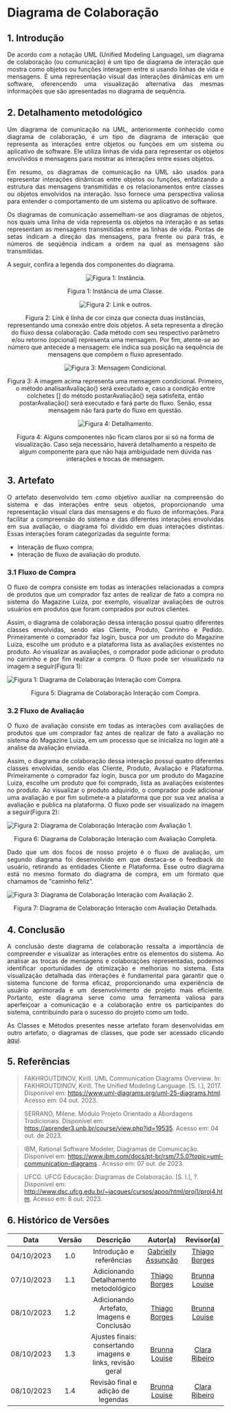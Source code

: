# Diagrama de Colaboração

## 1. Introdução

<p align="justify">
De acordo com a notação UML (Unified Modeling Language), um diagrama de colaboração (ou comunicação) é um tipo de diagrama de interação que mostra como objetos ou funções interagem entre si usando linhas de vida e mensagens. É uma representação visual das interações dinâmicas em um software, oferencendo uma visualização alternativa das mesmas informações que são apresentadas no diagrama de sequência.
</p>

## 2. Detalhamento metodológico
<p align="justify">
Um diagrama de comunicação na UML, anteriormente conhecido como diagrama de colaboração, é um tipo de diagrama de interação que representa as interações entre objetos ou funções em um sistema ou aplicativo de software. Ele utiliza linhas de vida para representar os objetos envolvidos e mensagens para mostrar as interações entre esses objetos.
</p>

<p align="justify">
Em resumo, os diagramas de comunicação na UML são usados para representar interações dinâmicas entre objetos ou funções, enfatizando a estrutura das mensagens transmitidas e os relacionamentos entre classes ou objetos envolvidos na interação. Isso fornece uma perspectiva valiosa para entender o comportamento de um sistema ou aplicativo de software.
</p>

<p align="justify">
Os diagramas de comunicação assemelham-se aos diagramas de objetos, nos quais uma linha de vida representa os objetos na interação e as setas representam as mensagens transmitidas entre as linhas de vida. Pontas de setas indicam a direção das mensagens, para frente ou para trás, e números de seqüência indicam a ordem na qual as mensagens são transmitidas.
</p>
<p align="justify">
A seguir, confira a legenda dos componentes do diagrama.
</p>

<p align='center'>
<img src="../Assets/instancia_dcolaboracao.png" alt="Figura 1: Instância.">
</p>

<p align='center'>
Figura 1: Instância de uma Classe.
</p>

<p align='center'>
<img src="../Assets/link_dcolaboracao.png" alt="Figura 2: Link e outros.">
</p>

<p align='center'>
Figura 2: Link é linha de cor cinza que conecta duas instâncias, representando uma conexão entre dois objetos. A seta representa a direção do fluxo dessa colaboração. Cada método com seu respectivo parâmetro e/ou retorno (opcional) representa uma mensagem. Por fim, atente-se ao número que antecede a mensagem: ele indica sua posição na sequência de mensagens que compõem o fluxo apresentado.
</p>

<p align='center'>
<img src="../Assets/mcondicional_dcolaboracao.png" alt="Figura 3: Mensagem Condicional.">
</p>

<p align='center'>
Figura 3: A imagem acima representa uma mensagem condicional. Primeiro, o método analisarAvaliação() será executado e, caso a condição entre colchetes [] do método postarAvaliação() seja satisfeita, então postarAvaliação() será executado e fará parte do fluxo. Senão, essa mensagem não fará parte do fluxo em questão.
</p>

<p align='center'>
<img src="../Assets/detalhamento_dcolaboracao.png" alt="Figura 4: Detalhamento.">
</p>

<p align='center'>
Figura 4: Alguns componentes não ficam claros por si só na forma de visualização. Caso seja necessário, haverá detalhamento a respeito de algum componente para que não haja ambiguidade nem dúvida nas interações e trocas de mensagem.
</p>

## 3. Artefato

<p align="justify">
O artefato desenvolvido tem como objetivo auxiliar na compreensão do sistema e das interações entre seus objetos, proporcionando uma representação visual clara das mensagens e do fluxo de informações. Para facilitar a compreensão do sistema e das diferentes interações envolvidas em sua avaliação, o diagrama foi dividido em duas interações distintas. Essas interações foram categorizadas da seguinte forma:
</p>
<ul>
<li>Interação de fluxo compra;</li>
<li>Interação de fluxo de avaliação do produto.</li>
</ul>


### 3.1 Fluxo de Compra

<p align="justify">
O fluxo de compra consiste em todas as interações relacionadas a compra de produtos que um comprador faz antes de realizar de fato a compra no sistema do Magazine Luiza, por exemplo, visualizar avaliações de outros usuários em produtos que foram comprados por outros clientes.
</p>

<p align="justify">
Assim, o diagrama de colaboração dessa interação possui quatro diferentes classes envolvidas, sendo elas Cliente, Produto, Carrinho e Pedido. Primeiramente o comprador faz login, busca por um produto do Magazine Luiza, escolhe um produto e a plataforma lista as avaliações existentes no produto. Ao visualizar as avaliações, o comprador pode adicionar o produto no carrinho e por fim realizar a compra. O fluxo pode ser visualizado na imagem a seguir(Figura 1):
</p>
<img src="../Assets/diagrama-de-colaboracao-compra.png" alt="Figura 1: Diagrama de Colaboração Interação com Compra.">

<p align='center'>
Figura 5: Diagrama de Colaboração Interação com Compra.
</p>

### 3.2 Fluxo de Avaliação

<p align="justify">
O fluxo de avaliação consiste em todas as interações com avaliações de produtos que um comprador faz antes de realizar de fato a avaliação no sistema do Magazine Luiza, em um processo que se inicializa no login até a analise da avaliação enviada.
</p>

<p align="justify">
Assim, o diagrama de colaboração dessa interação possui quatro diferentes classes envolvidas, sendo elas Cliente, Produto, Avaliação e Plataforma. Primeiramente o comprador faz login, busca por um produto do Magazine Luiza, escolhe um produto que foi comprado, lista as avaliações existentes no produto. Ao visualizar o produto adquirido, o comprador pode adicionar uma avaliação e por fim submete-a a plataforma que por sua vez analisa a avaliação e publica na plataforma. O fluxo pode ser visualizado na imagem a seguir(Figura 2):
</p>

<img src="../Assets/diagrama-de-colaboracao-avaliacao-1.png" alt="Figura 2: Diagrama de Colaboração Interação com Avaliação 1.">

<p align='center'>
Figura 6: Diagrama de Colaboração Interação com Avaliação Completa.
</p>

<p align='justify'>
Dado que um dos focos de nosso projeto é o fluxo de avaliação, um segundo diagrama foi desenvolvido em que destaca-se o feedback do usuário, retirando as entidades Cliente e Plataforma. Esse outro diagrama está no mesmo formato do diagrama de compra, em um formato que chamamos de "caminho feliz".
</p>

<img src="../Assets/diagrama-de-colaboracao-avaliacao-2.png" alt="Figura 3: Diagrama de Colaboração Interação com Avaliação 2.">

<p align='center'>
Figura 7: Diagrama de Colaboração Interação com Avaliação Detalhada.
</p>


## 4. Conclusão
<p align='justify'>
A conclusão deste diagrama de colaboração ressalta a importância de compreender e visualizar as interações entre os elementos do sistema. Ao analisar as trocas de mensagens e colaborações representadas, podemos identificar oportunidades de otimização e melhorias no sistema. Esta visualização detalhada das interações é fundamental para garantir que o sistema funcione de forma eficaz, proporcionando uma experiência de usuário aprimorada e um desenvolvimento de projeto mais eficiente. Portanto, este diagrama serve como uma ferramenta valiosa para aperfeiçoar a comunicação e a colaboração entre os participantes do sistema, contribuindo para o sucesso do projeto como um todo.
</p>

<p align='justify'>
As Classes e Métodos presentes nesse artefato foram desenvolvidas em outro artefato, o diagramas de classes, que pode ser acessado clicando <a href="2.1.1.1.DiagramaClasses.md">aqui</a>.
</p>

## 5. Referências

> FAKHROUTDINOV, Kirill. UML Communication Diagrams Overview. In: FAKHROUTDINOV, Kirill. The Unified Modeling Language. [S. l.], 2017. Disponível em: https://www.uml-diagrams.org/uml-25-diagrams.html. Acesso em: 04 out. 2023.

> SERRANO, Milene. Módulo Projeto Orientado a Abordagens Tradicionais. Disponível em: <https://aprender3.unb.br/course/view.php?id=19535>. Acesso em: 04 out. de 2023.

> IBM, Rational Software Modeler, Diagramas de Comunicação.  Disponível em: <https://www.ibm.com/docs/pt-br/rsm/7.5.0?topic=uml-communication-diagrams>
. Acesso em: 07 out. de 2023.

> UFCG. UFCG Educação: Diagramas de Colaboração. [S. l.], ?. Disponível em: http://www.dsc.ufcg.edu.br/~jacques/cursos/apoo/html/proj1/proj4.htm. Acesso em: 8 out. 2023.

## 6. Histórico de Versões

| Data       | Versão | Descrição                                                   | Autor(a)                                              | Revisor(a)                                         |
| :--------: | :----: | :---------------------------------------------------------: | :---------------------------------------------------: | :------------------------------------------------: |
| 04/10/2023 | 1.0    | Introdução e referências                       | [Gabrielly Assunção](https://github.com/GabriellyAssuncao) | [Thiago Borges](https://github.com/Thiago-Cerq) |
| 07/10/2023 | 1.1    |    Adicionando Detalhamento metodológico    | [Thiago Borges](https://github.com/Thiago-Cerq)| [Brunna Louise](https://github.com/brunna-martins) |
| 08/10/2023 | 1.2    |    Adicionando Artefato, Imagens e Conclusão    | [Thiago Borges](https://github.com/Thiago-Cerq)| [Brunna Louise](https://github.com/brunna-martins) |
| 08/10/2023 | 1.3    |   Ajustes finais: consertando imagens e links, revisão geral    | [Brunna Louise](https://github.com/brunna-martins) | [Clara Ribeiro](https://github.com/clara-ribeiro) |
| 08/10/2023 | 1.4    |   Revisão final e adição de legendas   | [Brunna Louise](https://github.com/brunna-martins) | [Clara Ribeiro](https://github.com/clara-ribeiro) |